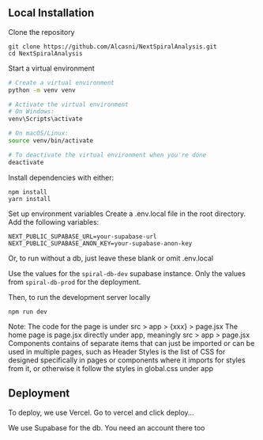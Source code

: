 ## Local Installation

Clone the repository

```
git clone https://github.com/Alcasni/NextSpiralAnalysis.git
cd NextSpiralAnalysis
```

Start a virtual environment

```bash
# Create a virtual environment
python -m venv venv

# Activate the virtual environment
# On Windows:
venv\Scripts\activate

# On macOS/Linux:
source venv/bin/activate

# To deactivate the virtual environment when you're done
deactivate
```

Install dependencies with either:

```
npm install
yarn install
```

Set up environment variables
Create a .env.local file in the root directory.
Add the following variables:

```
NEXT_PUBLIC_SUPABASE_URL=your-supabase-url
NEXT_PUBLIC_SUPABASE_ANON_KEY=your-supabase-anon-key
```

Or, to run without a db, just leave these blank or omit .env.local

Use the values for the `spiral-db-dev` supabase instance.
Only the values from `spiral-db-prod` for the deployment.

Then, to run the development server locally

```
npm run dev
```

Note:
The code for the page is under src > app > {xxx} > page.jsx
The home page is page.jsx directly under app, meaningly src > app > page.jsx
Components contains of separate items that can just be imported or can be used in multiple pages, such as Header
Styles is the list of CSS for designed specifically in pages or components where it imports for styles from it, or otherwise it follow the styles in global.css under app

## Deployment

To deploy, we use Vercel. Go to vercel and click deploy...

We use Supabase for the db. You need an account there too 